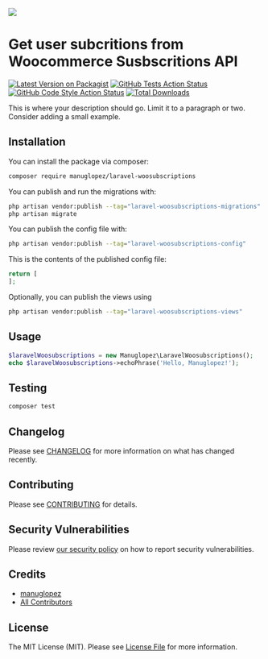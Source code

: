 
[<img src="https://github-ads.s3.eu-central-1.amazonaws.com/support-ukraine.svg?t=1" />](https://supportukrainenow.org)

# Get user subcritions from Woocommerce Susbscritions API

[![Latest Version on Packagist](https://img.shields.io/packagist/v/manuglopez/laravel-woosubscriptions.svg?style=flat-square)](https://packagist.org/packages/manuglopez/laravel-woosubscriptions)
[![GitHub Tests Action Status](https://img.shields.io/github/workflow/status/manuglopez/laravel-woosubscriptions/run-tests?label=tests)](https://github.com/manuglopez/laravel-woosubscriptions/actions?query=workflow%3Arun-tests+branch%3Amain)
[![GitHub Code Style Action Status](https://img.shields.io/github/workflow/status/manuglopez/laravel-woosubscriptions/Check%20&%20fix%20styling?label=code%20style)](https://github.com/manuglopez/laravel-woosubscriptions/actions?query=workflow%3A"Check+%26+fix+styling"+branch%3Amain)
[![Total Downloads](https://img.shields.io/packagist/dt/manuglopez/laravel-woosubscriptions.svg?style=flat-square)](https://packagist.org/packages/manuglopez/laravel-woosubscriptions)

This is where your description should go. Limit it to a paragraph or two. Consider adding a small example.

## Installation

You can install the package via composer:

```bash
composer require manuglopez/laravel-woosubscriptions
```

You can publish and run the migrations with:

```bash
php artisan vendor:publish --tag="laravel-woosubscriptions-migrations"
php artisan migrate
```

You can publish the config file with:

```bash
php artisan vendor:publish --tag="laravel-woosubscriptions-config"
```

This is the contents of the published config file:

```php
return [
];
```

Optionally, you can publish the views using

```bash
php artisan vendor:publish --tag="laravel-woosubscriptions-views"
```

## Usage

```php
$laravelWoosubscriptions = new Manuglopez\LaravelWoosubscriptions();
echo $laravelWoosubscriptions->echoPhrase('Hello, Manuglopez!');
```

## Testing

```bash
composer test
```

## Changelog

Please see [CHANGELOG](CHANGELOG.md) for more information on what has changed recently.

## Contributing

Please see [CONTRIBUTING](https://github.com/spatie/.github/blob/main/CONTRIBUTING.md) for details.

## Security Vulnerabilities

Please review [our security policy](../../security/policy) on how to report security vulnerabilities.

## Credits

- [manuglopez](https://github.com/manuglopez)
- [All Contributors](../../contributors)

## License

The MIT License (MIT). Please see [License File](LICENSE.md) for more information.
